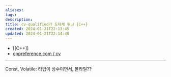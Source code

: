 ```yaml
---
aliases: 
tags: 
description:
title: cv-qualified가 도대체 뭐냐 {C++}
created: 2024-01-21T22:13:45
updated: 2024-01-21T22:14:48
---
```

- [[C++]]
- [cppreference.com / cv](https://en.cppreference.com/w/cpp/language/cv)
---
Const, Volatile: 타입이 상수이면서, 볼라틸??
